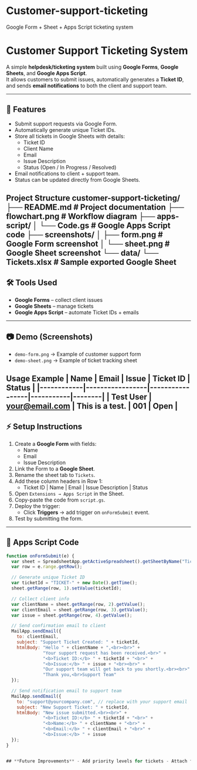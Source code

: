 # Customer-support-ticketing
Google Form + Sheet + Apps Script ticketing system

# Customer Support Ticketing System

A simple **helpdesk/ticketing system** built using **Google Forms**, **Google Sheets**, and **Google Apps Script**.  
It allows customers to submit issues, automatically generates a **Ticket ID**, and sends **email notifications** to both the client and support team.  

---

## 🚀 Features
- Submit support requests via Google Form.
- Automatically generate unique Ticket IDs.
- Store all tickets in Google Sheets with details:
  - Ticket ID
  - Client Name
  - Email
  - Issue Description
  - Status (Open / In Progress / Resolved)
- Email notifications to client + support team.
- Status can be updated directly from Google Sheets.

## **Project Structure** customer-support-ticketing/ ├── README.md # Project documentation ├── flowchart.png # Workflow diagram ├── apps-script/ │ └── Code.gs # Google Apps Script code ├── screenshots/ │ ├── form.png # Google Form screenshot │ └── sheet.png # Google Sheet screenshot └── data/ └── Tickets.xlsx # Sample exported Google Sheet



## 🛠️ Tools Used
- **Google Forms** – collect client issues  
- **Google Sheets** – manage tickets  
- **Google Apps Script** – automate Ticket IDs + emails  

---

## 📷 Demo (Screenshots)
- `demo-form.png` → Example of customer support form  
- `demo-sheet.png` → Example of ticket tracking sheet  

## **Usage Example** | Name | Email | Issue | Ticket ID | Status | |------------|-----------------|-----------------|-----------|--------| | Test User | your@email.com | This is a test. | 001 | Open |



## ⚡ Setup Instructions
1. Create a **Google Form** with fields:
   - Name
   - Email
   - Issue Description
2. Link the Form to a **Google Sheet**.
3. Rename the sheet tab to `Tickets`.
4. Add these column headers in Row 1:
   - Ticket ID | Name | Email | Issue Description | Status
5. Open `Extensions → Apps Script` in the Sheet.
6. Copy-paste the code from `script.gs`.
7. Deploy the trigger:
   - Click **Triggers** → add trigger on `onFormSubmit` event.
8. Test by submitting the form.

---

## 📜 Apps Script Code

```javascript
function onFormSubmit(e) {
  var sheet = SpreadsheetApp.getActiveSpreadsheet().getSheetByName("Tickets");
  var row = e.range.getRow();

  // Generate unique Ticket ID
  var ticketId = "TICKET-" + new Date().getTime();
  sheet.getRange(row, 1).setValue(ticketId);

  // Collect client info
  var clientName = sheet.getRange(row, 2).getValue();
  var clientEmail = sheet.getRange(row, 3).getValue();
  var issue = sheet.getRange(row, 4).getValue();

  // Send confirmation email to client
  MailApp.sendEmail({
    to: clientEmail,
    subject: "Support Ticket Created: " + ticketId,
    htmlBody: "Hello " + clientName + ",<br><br>" +
              "Your support request has been received.<br>" +
              "<b>Ticket ID:</b> " + ticketId + "<br>" +
              "<b>Issue:</b> " + issue + "<br><br>" +
              "Our support team will get back to you shortly.<br><br>" +
              "Thank you,<br>Support Team"
  });

  // Send notification email to support team
  MailApp.sendEmail({
    to: "support@yourcompany.com", // replace with your support email
    subject: "New Support Ticket: " + ticketId,
    htmlBody: "New issue submitted.<br><br>" +
              "<b>Ticket ID:</b> " + ticketId + "<br>" +
              "<b>Name:</b> " + clientName + "<br>" +
              "<b>Email:</b> " + clientEmail + "<br>" +
              "<b>Issue:</b> " + issue
  });
}


## **Future Improvements** - Add priority levels for tickets - Attach files/screenshots with issues - Dashboard for support team analytics - Integration with Slack or other messaging platforms --- ## **License** This project is open-source under the [MIT License](LICENSE).
